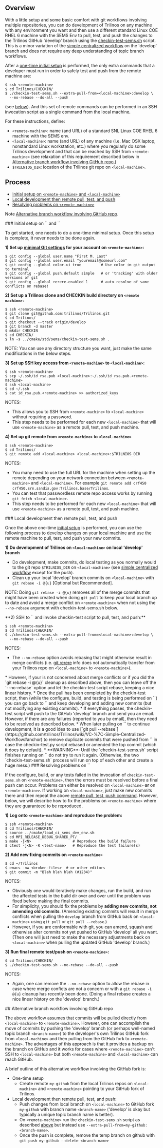 ## Overview

With a little setup and some basic comfort with git workflows involving multiple repositories, you can do development of Trilinos on any machine with any environment you want and then use a different standard Linux COE RHEL 6 machine with the SEMS Env to pull, test, and push the changes to the Trilinos GitHub 'develop' branch using the [checkin-test-sems.sh](https://github.com/trilinos/Trilinos/wiki/Policies-%7C-Safe-Checkin-Testing) script.  This is a minor variation of the [simple centralized workflow](https://github.com/trilinos/Trilinos/wiki/VC-%7C-Simple-Centralized-Workflow) on the 'develop' branch and does not require any deep understanding of topic branch workflows.

After a [one-time initial setup](https://github.com/trilinos/Trilinos/wiki/Local-development-with-remote-pull%2C-test%2C-and-push#initial_setup) is performed, the only extra commands that a developer must run in order to safely test and push from the remote machine are:

```
$ ssh <remote-machine>
$ cd Trilinos/CHECKIN/
$ ./checkin-test-sems.sh --extra-pull-from=<local-machine>:develop \
  --no-rebase --do-all --push
```

(see [below](https://github.com/trilinos/Trilinos/wiki/Local-development-with-remote-pull%2C-test%2C-and-push#remote_pull_test_push)).  And this set of remote commands can be performed in an SSH invocation script as a single command from the local machine.

For these instructions, define:
* `<remote-machine>`: name (and URL) of a standard SNL Linux COE RHEL 6 machine with the SEMS env.
* `<local-machine>`: name (and URL) of any machine (i.e. Mac OSX laptop, nonstandard Linux workstation, etc.) where you regularly do some Trilinos development and that can be reached by SSH from `<remote-machine>` (see relaxation of this requirement described below in [Alternative branch workflow involving GitHub repo.](https://github.com/trilinos/Trilinos/wiki/Local-development-with-remote-pull%2C-test%2C-and-push#alternative_branch_workflow))
* `$TRILNIOS_DIR`: location of the Trilinos git repo on `<local-machine>`.

## Process

* [Initial setup on `<remote-machine>` and `<local-machine>`](https://github.com/trilinos/Trilinos/wiki/Local-development-with-remote-pull%2C-test%2C-and-push#initial_setup)
* [Local development then remote pull, test, and push](https://github.com/trilinos/Trilinos/wiki/Local-development-with-remote-pull%2C-test%2C-and-push#local_dev_remote_pull_test_push)
* [Resolving problems on `<remote-machine>`](https://github.com/trilinos/Trilinos/wiki/Local-development-with-remote-pull%2C-test%2C-and-push#resolving_problems)

Note [Alternative branch workflow involving GitHub repo](https://github.com/trilinos/Trilinos/wiki/Local-development-with-remote-pull%2C-test%2C-and-push#alternative_branch_workflow).

<a name="initial_setup"/>
### Initial setup on `<remote-machine>` and `<local-machine>`

To get started, one needs to do a one-time minimal setup.  Once this setup is complete, it never needs to be done again.

**1) Set up [minimal Git settings](https://github.com/trilinos/Trilinos/wiki/VC-|-Initial-Git-Setup#minimal_git_settings) for your account on `<remote-machine>`:**

```
$ git config --global user.name "First M. Last"
$ git config --global user.email "youremail@someurl.com"
$ git config --global color.ui true         # Use color in git output to terminal
$ git config --global push.default simple   # or 'tracking' with older versions of git
$ git config --global rerere.enabled 1      # auto resolve of same conflicts on rebase!
```

**2) Set up a Trilinos clone and CHECKIN build directory on `<remote machine>`:**

```
$ ssh <remote-machine>
$ git clone git@github.com:trilinos/Trilinos.git
$ cd Trilinos/
$ git checkout --track origin/develop
$ git branch -d master
$ mkdir CHECKIN
$ cd CHECKIN/
$ ln -s ../cmake/std/sems/checkin-test-sems.sh .
```

NOTE: You can use any directory structure you want, just make the same modifications in the below steps.

**3) Set up SSH key access from `<remote-machine>` to `<local-machine>`:**

```
$ ssh <remote-machine>
$ scp ~/.ssh/id_rsa.pub <local-machine>:~/.ssh/id_rsa.pub.<remote-machine>
$ ssh <local-machine>
$ cd ~/.ssh
$ cat id_rsa.pub.<remote-machine> >> authorized_keys
```

NOTES:
* This allows you to SSH from `<remote-machine>` to `<local-machine>` without requiring a password.
* This step needs to be performed for each new `<local-machine>` that will use `<remote-machine>` as a remote pull, test, and push machine.

**4) Set up git remote from `<remote-machine>` to `<local-machine>`**

```
$ ssh <remote-machine>
$ cd Trilinos/
$ git remote add <local-machine> <local-machine>:$TRILNIOS_DIR
```

NOTES:
* You many need to use the full URL for the machine when setting up the remote depending on your network connection between `<remote-machine>` and `<local-machine>`.  For example `git remote add crf450 crf450.srn.sandia.gov:Trilinos.base/Trilinos`.
* You can test that passwordless remote repo access works by running `git fetch <local-machine>`.
* This step needs to be performed for each new `<local-machine>` that will use `<remote-machine>` as a remote pull, test, and push machine.

<a name="local_dev_remote_pull_test_push"/>
### Local development then remote pull, test, and push

Once the above one-time [initial setup](https://github.com/trilinos/Trilinos/wiki/Local-development-with-remote-pull%2C-test%2C-and-push#initial_setup) is performed, you can use the following process to develop changes on your local machine and use the remote machine to pull, test, and push your new commits.

**1) Do development of Trilinos on `<local-machine>` on local 'develop' branch**

* Do development, make commits, do local testing as you normally would to the git repo `$TRILNIOS_DIR` on `<local-machine>` (see [simple centralized workflow](https://github.com/trilinos/Trilinos/wiki/VC-%7C-Simple-Centralized-Workflow) except for the push).
* Clean up your local 'develop' branch commits on `<local-machine>` with `git rebase -i @{u}` [Optional but Recommended].

NOTE: Doing `git rebase -i @{u}` removes all of the merge commits that might have been created when doing `git pull` to keep your local branch up to date and avoid a merge conflict on `<remote-machine>` when not using the `--no-rebase` argument with checkin-test-sems.sh below.

<a name="remote_pull_test_push"/>
**2) SSH to `<remote-machine>` and invoke checkin-test script to pull, test, and push:**

```
$ ssh <remote-machine>
$ cd Trilinos/CHECKIN/
$ ./checkin-test-sems.sh --extra-pull-from=<local-machine>:develop \
  --no-rebase --do-all --push
```

NOTES:
* The `--no-rebase` option avoids rebasing that might otherwise result in merge conflicts (i.e. [git rerere](https://github.com/trilinos/Trilinos/wiki/VC-%7C-Simple-Centralized-Workflow#git_rerere) info does not automatically transfer from your Trilinos repo on `<local-machine>` to `<remote-machine>`).
<a name="rebase_okay"/>
* However, if your is not concerned about merge conflicts or if you did the `git rebase -i @{u}` cleanup as described above, then you can leave off the `--no-rebase` option and let the checkin-test script rebase, keeping a nice linear history.
* Once the pull has been completed by the checkin-test script, then (while the configure, build, and testing is being performed on `<remote-machine>`) you can go back to `<local-machine>` and keep developing and adding new commits (but not modifying any existing commits).
* If everything passes, the checkin-test script will push to the GitHub 'develop' branch and send you an email.  However, if there are any failures (reported to you by email), then they need to be resolved as described below.
* When later pulling on `<local-machine>` to continue development, it is a good idea to use [`git pull --rebase`](https://github.com/trilinos/Trilinos/wiki/VC-%7C-Simple-Centralized-Workflow#anchor) to remove duplicate commits that were pushed from `<remote-machine>` in case the checkin-test.py script rebased or amended the top commit (which it does by default).
* **WARNING**: Until the `checkin-test-sems.sh` script finishes running on `<remote-machine>` do not try to run it again.  (Otherwise, the two `checkin-test-sems.sh` process will run on top of each other and create a huge mess.)

<a name="resolving_problems"/>
### Resolving problems on `<remote-machine>`

If the configure, build, or any tests failed in the invocation of `checkin-test-sems.sh` on `<remote-machine>`, then the errors must be resolved before a final push can occur.  Problems can either be resolved on `<local-machine>` **or** on `<remote-machine>`.  If working on `<local-machine>`, just make new commits there and then repeat the above [remote pull, test, push command](https://github.com/trilinos/Trilinos/wiki/Local-development-with-remote-pull%2C-test%2C-and-push#remote_pull_test_push).  However, below, we will describe how to fix the problems on `<remote-machine>` where they are guaranteed to be reproduced.

**1) Log onto `<remote-machine>` and reproduce the problem:**

```
$ ssh <remote-machine>
$ cd Trilinos/CHECKIN/
$ source ../cmake/load_ci_sems_dev_env.sh
$ cd MPI_RELEASE_DEBUG_SHARED_PT/
$ make -j<N>                   # Reproduce the build failure
$ ctest -j<N> -R <test-name>   # Reproduce the test failure(s)
```

**2) Add new fixing commits on `<remote-machine>`**

```
$ cd ~/Trilinos
$ emacs -nw <broken-files>  # or other editors
$ git commit -m "Blah blah blah (#1234)"
```

NOTES:
* Obviously one would iteratively make changes, run the build, and run the affected tests in the build dir over and over until the problem was fixed before making the final commits.
* For simplicity, you should fix the problems by **adding new commits, not amending old commits**.  (Amending existing commits will result in merge conflicts when pulling the `develop` branch from GitHub back on `<local-machine>` using `git pull` or `git pull --rebase`.)
* However, if you are conformable with git, you can amend, squash and otherwise alter commits not yet pushed to GitHub 'develop' all you want. (Then one will just need to make the necessary adjustments back on `<local-machine>` when pulling the updated GitHub 'develop' branch.)

**3) Run final remote test/push on `<remote-machine>`:**

```
$ cd Trilinos/CHECKIN/
$ ./checkin-test-sems.sh --no-rebase --do-all --push
```

NOTES:
* Again, one can remove the `--no-rebase` option to allow the rebase in case where merge conficts are not a concern or with a `git rebase -i @{u}` cleanup has recently been done.  (Doing a final rebase creates a nice linear history on the 'develop' branch.)

<a name="alternative_branch_workflow"/>
## Alternative branch workflow involving GitHub repo

The above workflow assumes that commits will be pulled directly from `<local-machine>` to `<remote-machine>`.  However, one can accomplish the move of commits by pushing the 'develop' branch (or perhaps well-named topic branch `<branch-name>`) to the developer's own Trilinos GitHub fork from `<local-machine>` and then pulling from the GitHub fork to `<remote-machine>`.  The advantages of this approach is that it provides a backup on the branch on GitHub and it works for cases where `<remote-machine>` can't SSH to `<local-machine>` but both `<remote-machine>` and `<local-machine>` can reach GitHub.

A brief outline of this alternative workflow involving the GitHub fork is:

* One-time setup
  * Create remote `my-github` from the local Trilinos repos on `<local-machine>` and `<remote-machine>` pointing to your GitHub fork of Trilinos.
* Local development then remote pull, test, and push:
  * Push changes from local branch on `<local-machine>` to GitHub fork `my-github` with branch name `<branch-name>` ('develop' is okay but typically a unique topic branch name is better).
  * On `<remote-machine>` run the `checkin-test-sems.sh` script as described [above](https://github.com/trilinos/Trilinos/wiki/Local-development-with-remote-pull%2C-test%2C-and-push#remote_pull_test_push) but instead use `--extra-pull-from=my-github:<branch-name>`.
  * Once the push is complete, remove the temp branch on github with `git push my-github --delete <branch-name>`